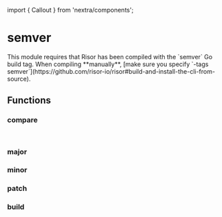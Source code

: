 import { Callout } from 'nextra/components';

# semver

<Callout type="info" emoji="ℹ️">
  This module requires that Risor has been compiled with the `semver` Go build tag.
  When compiling **manually**, [make sure you specify `-tags semver`](https://github.com/risor-io/risor#build-and-install-the-cli-from-source).
</Callout>

## Functions

### compare

```go filename="Function signature"

```

```go copy filename="Example"
```

### major

### minor

### patch

### build
